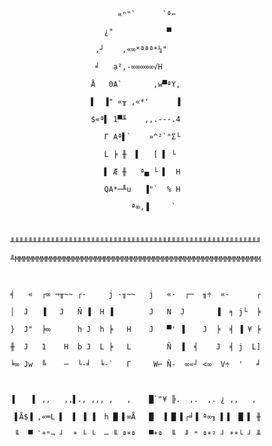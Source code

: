  

 

 

 

 

 

                                    «ⁿ"`      `ª⌐

                                 ¿"            ▀

                               ,┘    ,«∞*ªªª*¼"

                               ╛   a²,-∞∞∞∞∞√H

                              Å   0A`       ,w▀ªY,

                              ▌  ▐" «╥ ,«*'      ▐

                              $«ª▌ 1▀╨    ,,.---.4

                                 Γ Aª▌`    »^²`"Σ└

                                 L ╞ ╫  ▌   [ ▌ └

                                 ▌ Æ ╫   ª▄ └ ▌  H

                                 QA*─╨u   ▐"`  % H

                                       ª∞,▐     `

 

            ╨╨╨╨╨╨╨╨╨╨╨╨╨╨╨╨╨╨╨╨╨╨╨╨╨╨╨╨╨╨╨╨╨╨╨╨╨╨╨╨╨╨╨╨╨╨╨╨╨╨╨╨╨╨╨╜

            ╨MMMMMMMMMMMMMMMMMMMMMMMMMMMMMMMMMMMMMMMMMMMMMMMMMMMMMMM

 

            ╡   «  ┌∞ ¬╥~~ ┌-     j -╖~~   j   «-  ┌─  ╖÷  «-      ┌

            │  J   ▐   J   Ñ ▐  H ▐        J   N  J       ▐  ╕ j└  ╞

            }  J"  ╞∞      h J  h ╞   H    J   ▀' ▐    J  ╞  ╡ ▐ ¥ ╞

            ╫  J   1    H  b J  L ╞   L        Ñ  ▐  ╡    J  ╡ j  L]

            ╘∞ Jw  ╚    ─  └-╛  ╘-`   Γ     W⌐ Ñ-  ∞«┘ <∞  V÷  '   ╛

 

            ▐    ▌ ,,   ,,▌., ,,, ,   ,    █`"¥ ╠.  ,.  ,. ¿ ,,   ,

             ▌Å$▐ ,«═L ▌  ▌ ▐ ▐  h █ ▌∞Å   █  ▐ █ ▌┌╛▐ ª∞╖ ▌▐  █ ▌ ╫

             ╙  ▀ `*"¬ ┘  * └ └  ─ ╙ ª*ª   ▀*ª  ╙  ╜ " ª*² ┘ **└ ┘ ╨

 

 

 

 
